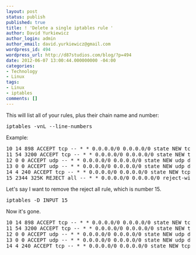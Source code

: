 ```yaml
---
layout: post
status: publish
published: true
title: ! 'Delete a single iptables rule '
author: David Yurkiewicz
author_login: admin
author_email: david.yurkiewicz@gmail.com
wordpress_id: 494
wordpress_url: http://d87studios.com/blog/?p=494
date: 2012-06-07 13:00:44.000000000 -04:00
categories:
- Technology
- Linux
tags:
- Linux
- iptables
comments: []
---
```

This will list all of your rules, plus their chain name and number:
<pre lang="shell" prompt="$">iptables -vnL --line-numbers</pre>
Example:
<pre>10 14 898 ACCEPT tcp -- * * 0.0.0.0/0 0.0.0.0/0 state NEW tcp dpt:139 
11 54 3200 ACCEPT tcp -- * * 0.0.0.0/0 0.0.0.0/0 state NEW tcp dpt:445 
12 0 0 ACCEPT udp -- * * 0.0.0.0/0 0.0.0.0/0 state NEW udp dpt:137 
13 0 0 ACCEPT udp -- * * 0.0.0.0/0 0.0.0.0/0 state NEW udp dpt:138 
14 4 240 ACCEPT tcp -- * * 0.0.0.0/0 0.0.0.0/0 state NEW tcp dpt:22 
15 2344 325K REJECT all -- * * 0.0.0.0/0 0.0.0.0/0 reject-with icmp-host-prohibited</pre>
Let's say I want to remove the reject all rule, which is number 15.
<pre lang="shell" prompt="$">iptables -D INPUT 15</pre>
Now it's gone.
<pre>10 14 898 ACCEPT tcp -- * * 0.0.0.0/0 0.0.0.0/0 state NEW tcp dpt:139 
11 54 3200 ACCEPT tcp -- * * 0.0.0.0/0 0.0.0.0/0 state NEW tcp dpt:445 
12 0 0 ACCEPT udp -- * * 0.0.0.0/0 0.0.0.0/0 state NEW udp dpt:137 
13 0 0 ACCEPT udp -- * * 0.0.0.0/0 0.0.0.0/0 state NEW udp dpt:138 
14 4 240 ACCEPT tcp -- * * 0.0.0.0/0 0.0.0.0/0 state NEW tcp dpt:22</pre>

